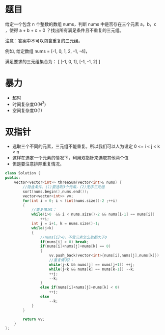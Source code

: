 # 题目
给定一个包含 n 个整数的数组 nums，判断 nums 中是否存在三个元素 a，b，c ，使得 a + b + c = 0 ？找出所有满足条件且不重复的三元组。

注意：答案中不可以包含重复的三元组。

例如, 给定数组 nums = [-1, 0, 1, 2, -1, -4]，

满足要求的三元组集合为：
[
  [-1, 0, 1],
  [-1, -1, 2]
]

# 暴力
* 超时
* 时间复杂度O($N^{3}$)
* 空间复杂度O(1)

# 双指针
* 选取三个不同的元素，三元组不能重复。所以我们可以人为设定 0 <= i < j < k < n
* 这样在选定一个元素的情况下，利用双指针来选取其他两个值
* 但是要注意排除重复情况。
```cpp
class Solution {
public:
    vector<vector<int>> threeSum(vector<int>& nums) {
        //隐含条件，(1)要选取3个元素，(2)无序三元组
        sort(nums.begin(),nums.end());
        vector<vector<int>> vv;
        for(int i = 0; i < (int)nums.size()-2 ;++i)
        {
            //重复情况1：
            while(i>0  && i < nums.size()-2 && nums[i-1] == nums[i])
                ++i;
            int j = i+1, k = nums.size()-1;
            while(j<k)
            {
                //nums[i]>0，不管元素怎么取都大于0
                if(nums[i] > 0) break;
                if(nums[i]+nums[j]+nums[k] == 0)
                {
                    vv.push_back(vector<int>{nums[i],nums[j],nums[k]});
                    //重复情况2：
                    while(j<k && nums[j] == nums[j+1]) ++j;
                    while(j<k && nums[k] == nums[k-1]) --k;
                    ++j;
                    --k;
                }
                else if(nums[i]+nums[j]+nums[k] < 0)
                    ++j;
                else 
                    --k;
            }
        }

        return vv;
    }
};
```
